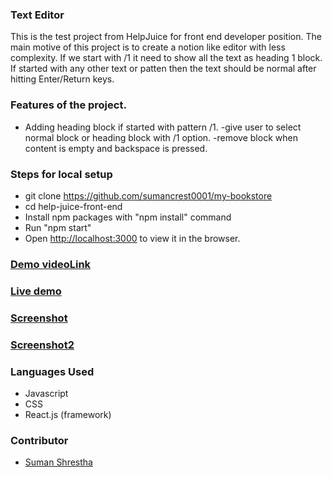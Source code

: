 ### Text Editor

This is the test project from HelpJuice for front end developer position. The main motive of this project is to create a notion like editor with less complexity. If we start with /1 it need to show all the text as heading 1 block. If started with any other text or patten then the text should be normal after hitting Enter/Return keys.

### Features of the project.

- Adding heading block if started with pattern /1.
  -give user to select normal block or heading block with /1 option.
  -remove block when content is empty and backspace is pressed.

### Steps for local setup

- git clone https://github.com/sumancrest0001/my-bookstore
- cd help-juice-front-end
- Install npm packages with "npm install" command
- Run "npm start"
- Open [http://localhost:3000](http://localhost:3000) to view it in the browser.

### [Demo videoLink](https://www.loom.com/share/74282db80b0948498da1eff9d280b619)

### [Live demo](https://starlit-flan-e69a41.netlify.app/)

### [Screenshot](public/images/Screenshot1.png "with editor and different blocks")

### [Screenshot2](public/images/Screenshot.png "normal page")

### Languages Used

- Javascript
- CSS
- React.js (framework)

### Contributor

- [Suman Shrestha](https://github.com/sumancrest0001/)
